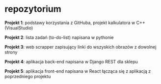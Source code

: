 # repozytorium
**Projekt 1**: podstawy korzystania z GitHuba, projekt kalkulatora w C++ (VisualStudio) 

**Projekt 2**: lista zadań (to-do-list) napisana w pythonie 

**Projekt 3**: web scrapper zapisujący linki do wszyskich obrazów z dowolnej strony

**Projekt 4**: aplikacja back-end napisana w Django REST dla sklepu

**Projekt 5**: aplikacja front-end napisana w React łącząca się z aplikacją z poprzedniego projektu
